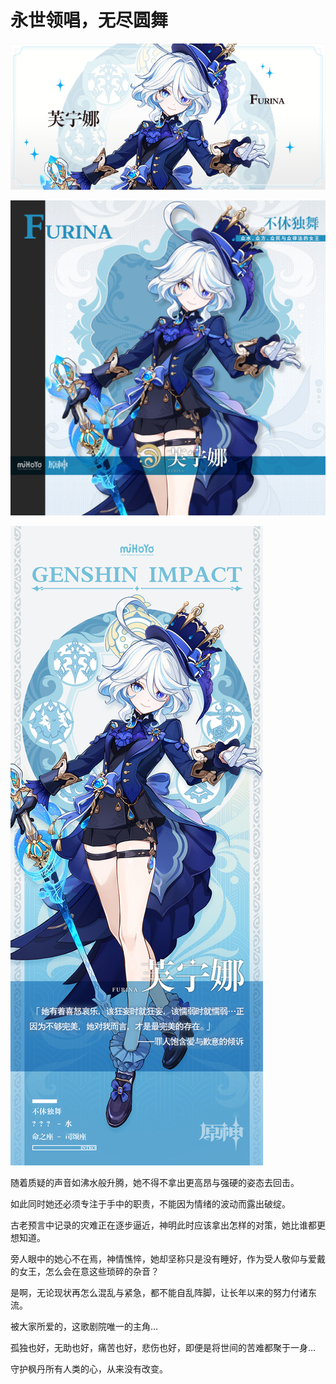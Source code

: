# 永世领唱，无尽圆舞

![FURINA-芙宁娜-2](./../A小卡/FURINA-芙宁娜-2.jpg)

![FURINA-芙宁娜-2](./../B方形卡/FURINA-芙宁娜-2.jpg)

![FURINA-芙宁娜-2](./../C立绘/FURINA-芙宁娜-2.jpg)

随着质疑的声音如沸水般升腾，她不得不拿出更高昂与强硬的姿态去回击。

如此同时她还必须专注于手中的职责，不能因为情绪的波动而露出破绽。

古老预言中记录的灾难正在逐步逼近，神明此时应该拿出怎样的对策，她比谁都更想知道。

旁人眼中的她心不在焉，神情憔悴，她却坚称只是没有睡好，作为受人敬仰与爱戴的女王，怎么会在意这些琐碎的杂音？

是啊，无论现状再怎么混乱与紧急，都不能自乱阵脚，让长年以来的努力付诸东流。

被大家所爱的，这歌剧院唯一的主角…

孤独也好，无助也好，痛苦也好，悲伤也好，即便是将世间的苦难都聚于一身…

守护枫丹所有人类的心，从来没有改变。